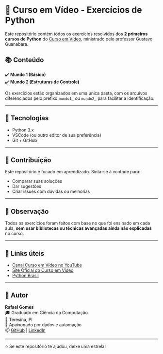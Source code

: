 # 🐍 Curso em Vídeo - Exercícios de Python

Este repositório contém todos os exercícios resolvidos dos **2 primeiros cursos de Python** do [Curso em Vídeo](https://www.cursoemvideo.com/), ministrado pelo professor Gustavo Guanabara.

## 📚 Conteúdo

✔️ **Mundo 1 (Básico)**  
✔️ **Mundo 2 (Estruturas de Controle)**

Os exercícios estão organizados em uma única pasta, com os arquivos diferenciados pelo prefixo `mundo1_` ou `mundo2_` para facilitar a identificação.

---

## 🚀 Tecnologias

- Python 3.x  
- VSCode (ou outro editor de sua preferência)  
- Git + GitHub

---

## 🤝 Contribuição

Este repositório é focado em aprendizado. Sinta-se à vontade para:

- Comparar suas soluções  
- Dar sugestões  
- Criar issues com dúvidas ou melhorias

---

## 📌 Observação

Todos os exercícios foram feitos com base no que foi ensinado em cada aula, **sem usar bibliotecas ou técnicas avançadas ainda não explicadas** no curso.

---

## 📎 Links úteis

- [Canal Curso em Vídeo no YouTube](https://www.youtube.com/@CursoemVideo)  
- [Site Oficial do Curso em Vídeo](https://www.cursoemvideo.com/)  
- [Python Brasil](https://www.python.org.br/)

---

## 💼 Autor

**Rafael Gomes**  
🎓 Graduado em Ciência da Computação  
📍 Teresina, PI  
💼 Apaixonado por dados e automação  
📫 [GitHub](https://github.com/rgomesss) | [LinkedIn](https://www.linkedin.com/in/rgomes16/)

---

⭐ Se este repositório te ajudou, deixe uma estrela!
